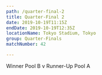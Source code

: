 ```yaml
---
path: /quarter-final-2
title: Quarter-Final 2
date: 2019-10-19T11:15Z
endDate: 2019-10-19T12:35Z
locationName: Tokyo Stadium, Tokyo
group: Quarter-Finals
matchNumber: 42

---
```

Winner Pool B v Runner-Up Pool A